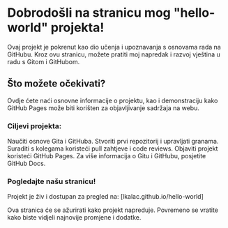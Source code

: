 # Dobrodošli na stranicu mog "hello-world" projekta!
Ovaj projekt je pokrenut kao dio učenja i upoznavanja s osnovama rada na GitHubu. Kroz ovu stranicu, možete pratiti moj napredak i razvoj vještina u radu s Gitom i GitHubom.

## Što možete očekivati?
Ovdje ćete naći osnovne informacije o projektu, kao i demonstraciju kako GitHub Pages može biti korišten za objavljivanje sadržaja na webu.

### Ciljevi projekta:
Naučiti osnove Gita i GitHuba.
Stvoriti prvi repozitorij i upravljati granama.
Suraditi s kolegama koristeći pull zahtjeve i code reviews.
Objaviti projekt koristeći GitHub Pages.
Za više informacija o Gitu i GitHubu, posjetite GitHub Docs.

### Pogledajte našu stranicu!
Projekt je živ i dostupan za pregled na: [lkalac.github.io/hello-world]

Ova stranica će se ažurirati kako projekt napreduje. Povremeno se vratite kako biste vidjeli najnovije promjene i dodatke.


